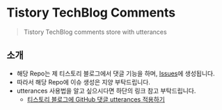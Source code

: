 # Tistory TechBlog Comments

> Tistory TechBlog comments store with utterances

## 소개

* 해당 Repo는 제 티스토리 블로그에서 댓글 기능을 하며, [Issues](https://github.com/Yian-Kim/tistory-devlog-comments/issues)에 생성됩니다.
* 따라서 해당 Repo에 이슈 생성은 지양 부탁드립니다.
* utterances 사용법을 알고 싶으시다면 하단의 링크 참고 부탁드립니다.
    - [티스토리 블로그에 GitHub 댓글 utterances 적용하기](https://yian.tistory.com/3)
